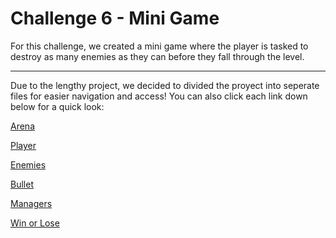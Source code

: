 # Challenge 6 - Mini Game

For this challenge, we created a mini game where the player is tasked to destroy as many enemies as they can before they fall through the level.

---

Due to the lengthy project, we decided to divided the proyect into seperate files for easier navigation and access! You can also click each link down below for a quick look:

[Arena](https://github.com/gamedev4995/Challenge-6/blob/8a7ea33548cb8f6c51049b4adce7463f479df58f/Arena.md) 

[Player](https://github.com/gamedev4995/Challenge-6/blob/8a7ea33548cb8f6c51049b4adce7463f479df58f/Player.md)

[Enemies](https://github.com/gamedev4995/Challenge-6/blob/8a7ea33548cb8f6c51049b4adce7463f479df58f/Enemies.md)

[Bullet](https://github.com/gamedev4995/Challenge-6/blob/8a7ea33548cb8f6c51049b4adce7463f479df58f/Bullet.md)

[Managers](https://github.com/gamedev4995/Challenge-6/blob/8a7ea33548cb8f6c51049b4adce7463f479df58f/Managers.md)

[Win or Lose](https://github.com/gamedev4995/Challenge-6/blob/80a19ea5c0ad733d0ed532a17f1239af8ee56a1b/WinLose.md)

